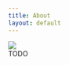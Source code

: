 ```yaml
---
title: About
layout: default
---
```


<div class="row content-row">
<div class="col-12 col-sm-4">
    <img src="{{ site.baseurl }}/images/700_square.jpg">
</div>
<div class="col-12 col-sm-8">
TODO
</div>
</div>